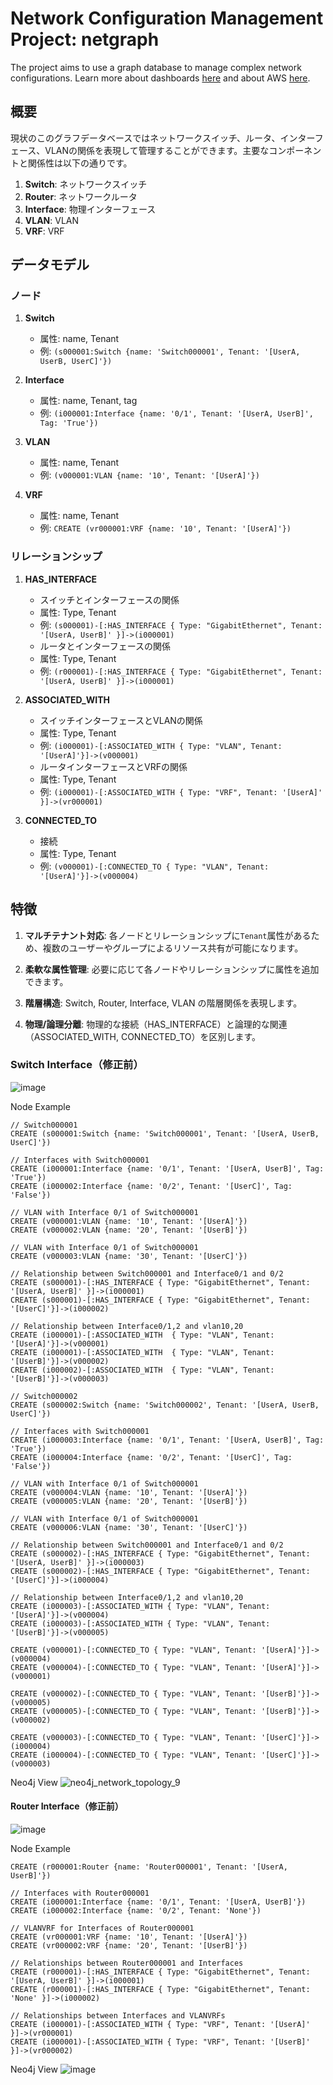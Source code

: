 # Network Configuration Management Project: netgraph

The project aims to use a graph database to manage complex network configurations.
Learn more about dashboards [here](https://github.com/squirrel-cage-work/netgraph/tree/main/dashboard) and about AWS [here](https://github.com/squirrel-cage-work/netgraph/tree/main/aws).

## 概要

現状のこのグラフデータベースではネットワークスイッチ、ルータ、インターフェース、VLANの関係を表現して管理することができます。主要なコンポーネントと関係性は以下の通りです。

1. **Switch**: ネットワークスイッチ
2. **Router**: ネットワークルータ
3. **Interface**: 物理インターフェース
4. **VLAN**: VLAN
5. **VRF**: VRF

## データモデル

### ノード

1. **Switch**
   - 属性: name, Tenant
   - 例: `(s000001:Switch {name: 'Switch000001', Tenant: '[UserA, UserB, UserC]'})`
     
2. **Interface**
   - 属性: name, Tenant, tag
   - 例: `(i000001:Interface {name: '0/1', Tenant: '[UserA, UserB]', Tag: 'True'})`

3. **VLAN**
    - 属性: name, Tenant
    - 例: `(v000001:VLAN {name: '10', Tenant: '[UserA]'})`
  
4. **VRF**
   - 属性: name, Tenant
   - 例: `CREATE (vr000001:VRF {name: '10', Tenant: '[UserA]'})`

### リレーションシップ

1. **HAS_INTERFACE**
   - スイッチとインターフェースの関係
   - 属性: Type, Tenant
   - 例: `(s000001)-[:HAS_INTERFACE { Type: "GigabitEthernet", Tenant: '[UserA, UserB]' }]->(i000001)`
   - ルータとインターフェースの関係
   - 属性: Type, Tenant
   - 例: `(r000001)-[:HAS_INTERFACE { Type: "GigabitEthernet", Tenant: '[UserA, UserB]' }]->(i000001)`

2. **ASSOCIATED_WITH**
   - スイッチインターフェースとVLANの関係
   - 属性: Type, Tenant
   - 例: `(i000001)-[:ASSOCIATED_WITH { Type: "VLAN", Tenant: '[UserA]'}]->(v000001)`
   - ルータインターフェースとVRFの関係
   - 属性: Type, Tenant
   - 例: `(i000001)-[:ASSOCIATED_WITH { Type: "VRF", Tenant: '[UserA]' }]->(vr000001)`
  
3. **CONNECTED_TO**
   - 接続
   - 属性: Type, Tenant
   - 例: `(v000001)-[:CONNECTED_TO { Type: "VLAN", Tenant: '[UserA]'}]->(v000004)`

## 特徴

1. **マルチテナント対応**: 各ノードとリレーションシップに`Tenant`属性があるため、複数のユーザーやグループによるリソース共有が可能になります。

2. **柔軟な属性管理**: 必要に応じて各ノードやリレーションシップに属性を追加できます。

3. **階層構造**: Switch, Router, Interface, VLAN の階層関係を表現します。

4. **物理/論理分離**: 物理的な接続（HAS_INTERFACE）と論理的な関連（ASSOCIATED_WITH, CONNECTED_TO）を区別します。

### Switch Interface（修正前）
    
![image](https://github.com/squirrel-cage-work/netgraph/assets/87857140/06dd0e90-f998-40da-a8ed-a7f72132e72b)
   
Node Example
```
// Switch000001
CREATE (s000001:Switch {name: 'Switch000001', Tenant: '[UserA, UserB, UserC]'})

// Interfaces with Switch000001
CREATE (i000001:Interface {name: '0/1', Tenant: '[UserA, UserB]', Tag: 'True'})
CREATE (i000002:Interface {name: '0/2', Tenant: '[UserC]', Tag: 'False'})

// VLAN with Interface 0/1 of Switch000001
CREATE (v000001:VLAN {name: '10', Tenant: '[UserA]'})
CREATE (v000002:VLAN {name: '20', Tenant: '[UserB]'})

// VLAN with Interface 0/1 of Switch000001
CREATE (v000003:VLAN {name: '30', Tenant: '[UserC]'})

// Relationship between Switch000001 and Interface0/1 and 0/2
CREATE (s000001)-[:HAS_INTERFACE { Type: "GigabitEthernet", Tenant: '[UserA, UserB]' }]->(i000001)
CREATE (s000001)-[:HAS_INTERFACE { Type: "GigabitEthernet", Tenant: '[UserC]'}]->(i000002)

// Relationship between Interface0/1,2 and vlan10,20 
CREATE (i000001)-[:ASSOCIATED_WITH  { Type: "VLAN", Tenant: '[UserA]'}]->(v000001)
CREATE (i000001)-[:ASSOCIATED_WITH  { Type: "VLAN", Tenant: '[UserB]'}]->(v000002)
CREATE (i000002)-[:ASSOCIATED_WITH  { Type: "VLAN", Tenant: '[UserB]'}]->(v000003)

// Switch000002
CREATE (s000002:Switch {name: 'Switch000002', Tenant: '[UserA, UserB, UserC]'})

// Interfaces with Switch000001
CREATE (i000003:Interface {name: '0/1', Tenant: '[UserA, UserB]', Tag: 'True'})
CREATE (i000004:Interface {name: '0/2', Tenant: '[UserC]', Tag: 'False'})

// VLAN with Interface 0/1 of Switch000001
CREATE (v000004:VLAN {name: '10', Tenant: '[UserA]'})
CREATE (v000005:VLAN {name: '20', Tenant: '[UserB]'})

// VLAN with Interface 0/1 of Switch000001
CREATE (v000006:VLAN {name: '30', Tenant: '[UserC]'})

// Relationship between Switch000001 and Interface0/1 and 0/2
CREATE (s000002)-[:HAS_INTERFACE { Type: "GigabitEthernet", Tenant: '[UserA, UserB]' }]->(i000003)
CREATE (s000002)-[:HAS_INTERFACE { Type: "GigabitEthernet", Tenant: '[UserC]'}]->(i000004)

// Relationship between Interface0/1,2 and vlan10,20 
CREATE (i000003)-[:ASSOCIATED_WITH { Type: "VLAN", Tenant: '[UserA]'}]->(v000004)
CREATE (i000003)-[:ASSOCIATED_WITH { Type: "VLAN", Tenant: '[UserB]'}]->(v000005)

CREATE (v000001)-[:CONNECTED_TO { Type: "VLAN", Tenant: '[UserA]'}]->(v000004)
CREATE (v000004)-[:CONNECTED_TO { Type: "VLAN", Tenant: '[UserA]'}]->(v000001)

CREATE (v000002)-[:CONNECTED_TO { Type: "VLAN", Tenant: '[UserB]'}]->(v000005)
CREATE (v000005)-[:CONNECTED_TO { Type: "VLAN", Tenant: '[UserB]'}]->(v000002)

CREATE (v000003)-[:CONNECTED_TO { Type: "VLAN", Tenant: '[UserC]'}]->(i000004)
CREATE (i000004)-[:CONNECTED_TO { Type: "VLAN", Tenant: '[UserC]'}]->(v000003)
```

Neo4j View
![neo4j_network_topology_9](https://github.com/user-attachments/assets/e0b7bc6f-d5c3-4537-aa94-2e7e9285e776)

#### Router Interface（修正前）

![image](https://github.com/squirrel-cage-work/netgraph/assets/87857140/2b88923d-e32c-4798-8c6f-2c78ca6d69de)

Node Example
``` example
CREATE (r000001:Router {name: 'Router000001', Tenant: '[UserA, UserB]'})

// Interfaces with Router000001
CREATE (i000001:Interface {name: '0/1', Tenant: '[UserA, UserB]'})
CREATE (i000002:Interface {name: '0/2', Tenant: 'None'})

// VLANVRF for Interfaces of Router000001
CREATE (vr000001:VRF {name: '10', Tenant: '[UserA]'})
CREATE (vr000002:VRF {name: '20', Tenant: '[UserB]'})

// Relationships between Router000001 and Interfaces
CREATE (r000001)-[:HAS_INTERFACE { Type: "GigabitEthernet", Tenant: '[UserA, UserB]' }]->(i000001)
CREATE (r000001)-[:HAS_INTERFACE { Type: "GigabitEthernet", Tenant: 'None' }]->(i000002)

// Relationships between Interfaces and VLANVRFs
CREATE (i000001)-[:ASSOCIATED_WITH { Type: "VRF", Tenant: '[UserA]' }]->(vr000001)
CREATE (i000001)-[:ASSOCIATED_WITH { Type: "VRF", Tenant: '[UserB]' }]->(vr000002)
```

Neo4j View
![image](https://github.com/squirrel-cage-work/netgraph/assets/87857140/96a48729-9a42-4e9f-b1dd-db55bca4a99e)


